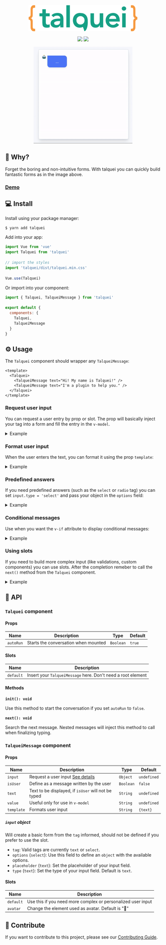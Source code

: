 <br />
<p align="center">
  <img src="./.github/banner.png" />
</p>

<p align="center">
  <img src="https://badgen.net/npm/v/talquei" />
  <img src="https://badgen.net/badge/license/MIT/blue" />
</p>

<p align="center">
  <img src="./.github/example.gif" />
</p>

## 🧐 Why?

Forget the boring and non-intuitive forms. With talquei you can quickly build fantastic forms as in the image above.

### [Demo](https://luciorubeens.github.io/talquei/)

## 💻 Install

Install using your package manager:

```bash
$ yarn add talquei
```

Add into your app:

```js
import Vue from 'vue'
import Talquei from 'talquei'

// import the styles 
import 'talquei/dist/talquei.min.css'

Vue.use(Talquei)
```

Or import into your component:

```js
import { Talquei, TalqueiMessage } from 'talquei'

export default {
  components: {
    Talquei,
    TalqueiMessage
  }
}
```

## ⚙️ Usage

The `Talquei` component should wrapper any `TalqueiMessage`:

```vue
<template>
  <Talquei>
    <TalqueiMessage text="Hi! My name is Talquei!" />
    <TalqueiMessage text="I'm a plugin to help you." />
  </Talquei>
</template>
```

### Request user input

You can request a user entry by prop or slot. The prop will basically inject your tag into a form and fill the entry in the `v-model`.

<details><summary>Example</summary>

```vue
<template>
  <Talquei>
    <TalqueiMessage text="What's your name?" />
    <TalqueiMessage
      v-model="name"
      :input="{ tag: 'text', placeholder: 'Enter your name' }"
      is-user
    />
  </Talquei>
</template>

<script>
export default {
  data: () => ({
    name: ''
  })
}
</script>
```
</details>

### Format user input

When the user enters the text, you can format it using the prop `template`:

<details><summary>Example</summary>

```vue
<template>
  <Talquei>
    <TalqueiMessage
      :input="{ tag: 'text', placeholder: 'Enter your name' }"
      template="My name is {text}"
      is-user
    />
  </Talquei>
</template>
```
</details>

### Predefined answers

If you need predefined answers (such as the `select` or `radio` tag) you can set `input.type = 'select'` and pass your object in the `options` field:

<details><summary>Example</summary>

```vue
<template>
  <Talquei>
    <TalqueiMessage text="Which front-end framework do you prefer?" />
    <TalqueiMessage
      v-model="name"
      :input="{ tag: 'select', options: frameworks }"
      is-user
    />
  </Talquei>
</template>

<script>
export default {
  data: () => ({
    frameworks: {
      vue: 'Vue.js',
      angular: 'AngularJS',
      ember: 'Ember.js'
    }
  })
}
</script>
```
</details>

### Conditional messages

Use when you want the `v-if` attribute to display conditional messages:

<details><summary>Example</summary>

```vue
<template>
  <Talquei>
    <TalqueiMessage text="Which front-end framework do you prefer?" />
    <TalqueiMessage
      v-model="name"
      :input="{ tag: 'select', options: frameworks }"
      is-user
    />
    <TalqueiMessage text="What plugins do you usually use in your projects?" />
    <TalqueiMessage
      v-if="answer === 'vue'"
      v-model="plugin"
      :input="{ tag: 'text', placeholder: 'talquei' }"
      is-user
    />
  </Talquei>
</template>
</script>
```
</details>

### Using slots

If you need to build more complex input (like validations, custom components) you can use slots. After the completion remeber to call the `next()` method from the `Talquei` component.

<details><summary>Example</summary>

```vue
<template>
  <Talquei ref="talquei">
    <TalqueiMessage text="Hello">
      <form @submit.stop="onSubmit">
        <input ref="input" type="text">
        <button>Ok</button>
      </form>
    </TalqueiMessage>
  </Talquei>
</template>

<script>
export default {
  methods: {
    onSubmit () {
      this.name = this.$refs.input.value
      this.$refs.talquei.next()
    }
  }
}
</script>
```
</details>

## 🔎 API

### `Talquei` component

#### Props

| Name      | Description                          | Type      | Default |
| --------- | ------------------------------------ | --------- | ------- |
| `autoRun` | Starts the conversation when mounted | `Boolean` | `true`  |

#### Slots

| Name      | Description                                                  |
| --------- | ------------------------------------------------------------ |
| `default` | Insert your `TalqueiMessage` here. Don't need a root element |

#### Methods

**`init(): void`**

Use this method to start the conversation if you set `autoRun` to `false`.

**`next(): void`**

Search the next message. Nested messages will inject this method to call when finalizing typing.

### `TalqueiMessage` component

#### Props

| Name       | Description                                         | Type      | Default       |
| ---------- | --------------------------------------------------- | --------- | ------------- |
| `input  `  | Request a user input [See details](#input-object)   | `Object`  | `undefined`   |
| `isUser`   | Define as a message written by the user             | `Boolean` | `false`       |
| `text`     | Text to be displayed, if `isUser` will not be typed | `String`  | `undefined`   |
| `value`    | Useful only for use in `v-model`                    | `String`  | `undefined`   |
| `template` | Formats user input                                  | `String`  | `{text}`      |

##### `input` object

Will create a basic form from the `tag` informed, should not be defined if you prefer to use the slot.

- `tag`: Valid tags are currently `text` or `select`.
- `options` (`select`):  Use this field to define an `object` with the available options.
- `placeholder` (`text`): Set the placeholder of your input field.
- `type` (`text`): Set the type of your input field. Default is `text`.

#### Slots

| Name      | Description                                                  |
| --------- | ------------------------------------------------------------ |
| `default` | Use this if you need more complex or personalized user input |
| `avatar`  | Change the element used as avatar. Default is "🤖"           |

## 🤝 Contribute

If you want to contribute to this project, please see our [Contributing Guide](/.github/CONTRIBUTING.md).
